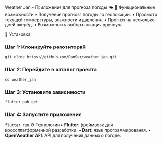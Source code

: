 Weather Jan - Приложение для прогноза погоды 🌤️
🔧 Функциональные возможности
• Получение прогноза погоды по геолокации.
• Просмотр текущей температуры, влажности и давления.
• Прогноз на несколько дней вперёд.
• Возможность выбора локации вручную.

🚀 Установка
### Шаг 1: Клонируйте репозиторий
`git clone https://github.com/DanSar/weather_jan.git`

### Шаг 2: Перейдите в каталог проекта
`cd weather_jan`

### Шаг 3: Установите зависимости
`flutter pub get`

### Шаг 4: Запустите приложение
`flutter run`
⚙️ Технологии
• **Flutter**: фреймворк для кроссплатформенной разработки.
• **Dart**: язык программирования.
• **OpenWeather API**: API для получения данных о погоде.

